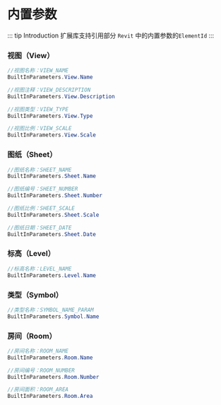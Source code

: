 # 内置参数

::: tip Introduction
扩展库支持引用部分 `Revit` 中的内置参数的`ElementId`
:::

### 视图（View）

```csharp
//视图名称：VIEW_NAME
BuiltInParameters.View.Name

//视图注释：VIEW_DESCRIPTION
BuiltInParameters.View.Description

//视图类型：VIEW_TYPE
BuiltInParameters.View.Type

//视图比例：VIEW_SCALE
BuiltInParameters.View.Scale
```

### 图纸（Sheet）

```csharp
//图纸名称：SHEET_NAME
BuiltInParameters.Sheet.Name

//图纸编号：SHEET_NUMBER
BuiltInParameters.Sheet.Number

//图纸比例：SHEET_SCALE
BuiltInParameters.Sheet.Scale

//图纸日期：SHEET_DATE
BuiltInParameters.Sheet.Date
```

### 标高（Level）

```csharp
//标高名称：LEVEL_NAME
BuiltInParameters.Level.Name
```

### 类型（Symbol）

```csharp
//类型名称：SYMBOL_NAME_PARAM
BuiltInParameters.Symbol.Name
```

### 房间（Room）

```csharp
//房间名称：ROOM_NAME
BuiltInParameters.Room.Name

//房间编号：ROOM_NUMBER
BuiltInParameters.Room.Number

//房间面积：ROOM_AREA
BuiltInParameters.Room.Area
```
